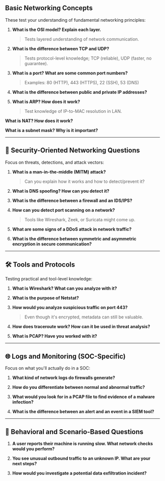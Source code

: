 ## **Basic Networking Concepts**

These test your understanding of fundamental networking principles:

1. **What is the OSI model? Explain each layer.**
    
    > Tests layered understanding of network communication.
    
2. **What is the difference between TCP and UDP?**
    
    > Tests protocol-level knowledge; TCP (reliable), UDP (faster, no guarantee).
    
3. **What is a port? What are some common port numbers?**
    
    > Examples: 80 (HTTP), 443 (HTTPS), 22 (SSH), 53 (DNS)
    
4. **What is the difference between public and private IP addresses?**
    
5. **What is ARP? How does it work?**
    
    > Test knowledge of IP-to-MAC resolution in LAN.

**What is NAT? How does it work?**
    
**What is a subnet mask? Why is it important?**
    

---

## 🧩 **Security-Oriented Networking Questions**

Focus on threats, detections, and attack vectors:

1. **What is a man-in-the-middle (MITM) attack?**
    
    > Can you explain how it works and how to detect/prevent it?
    
2. **What is DNS spoofing? How can you detect it?**
    
3. **What is the difference between a firewall and an IDS/IPS?**
    
4. **How can you detect port scanning on a network?**
    
    > Tools like Wireshark, Zeek, or Suricata might come up.
    
5. **What are some signs of a DDoS attack in network traffic?**
    
6. **What is the difference between symmetric and asymmetric encryption in secure communication?**
    

---

## 🛠️ **Tools and Protocols**

Testing practical and tool-level knowledge:

1. **What is Wireshark? What can you analyze with it?**
    
2. **What is the purpose of Netstat?**
    
3. **How would you analyze suspicious traffic on port 443?**
    
    > Even though it's encrypted, metadata can still be valuable.
    
4. **How does traceroute work? How can it be used in threat analysis?**
    
5. **What is PCAP? Have you worked with it?**
    

---

## 🌐 **Logs and Monitoring (SOC-Specific)**

Focus on what you'll actually do in a SOC:

1. **What kind of network logs do firewalls generate?**
    
2. **How do you differentiate between normal and abnormal traffic?**
    
3. **What would you look for in a PCAP file to find evidence of a malware infection?**
    
4. **What is the difference between an alert and an event in a SIEM tool?**
    

---

## 🧠 **Behavioral and Scenario-Based Questions**

1. **A user reports their machine is running slow. What network checks would you perform?**
    
2. **You see unusual outbound traffic to an unknown IP. What are your next steps?**
    
3. **How would you investigate a potential data exfiltration incident?**